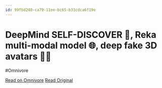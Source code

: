 ```yaml
---
id: 99fbd240-ca79-11ee-bc65-b33cdca6f19e
---
```


# DeepMind SELF-DISCOVER 🧠, Reka multi-modal model 🌐, deep fake 3D avatars 🧑‍💻
#Omnivore

[Read on Omnivore](https://omnivore.app/me/deep-mind-self-discover-reka-multi-modal-model-deep-fake-3-d-ava-18da2cdc43c)
[Read Original](https://actions.tldrnewsletter.com/web-version?ep=1&lc=387e7d08-c9dc-11ee-bebd-1bf73ea9cc91&p=e06cbecc-ca62-11ee-ae3d-c128f034a4ac&pt=campaign&s=c1d27a3ac3364348f80d949c8df3a691756940535f10e56258567980dd2cd4d9&t=1707833406)

